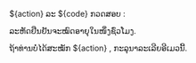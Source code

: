${action} ລະ ${code} ກວດສອບ :

ລະຫັດຢືນຢັນຈະໝົດອາຍຸໃນໜຶ່ງຊົ່ວໂມງ.

ຖ້າທ່ານບໍ່ໄດ້ສະໝັກ ${action} , ກະລຸນາລະເລີຍອີເມວນີ້.